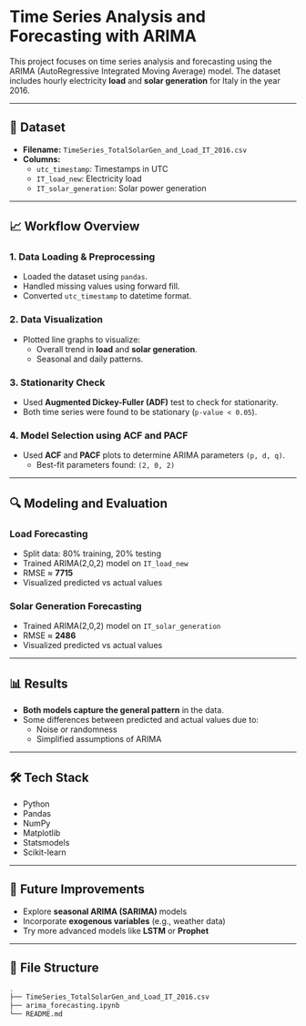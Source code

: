 # Time Series Analysis and Forecasting with ARIMA

This project focuses on time series analysis and forecasting using the ARIMA (AutoRegressive Integrated Moving Average) model. The dataset includes hourly electricity **load** and **solar generation** for Italy in the year 2016.

---

## 📂 Dataset

- **Filename:** `TimeSeries_TotalSolarGen_and_Load_IT_2016.csv`
- **Columns:**
  - `utc_timestamp`: Timestamps in UTC
  - `IT_load_new`: Electricity load
  - `IT_solar_generation`: Solar power generation

---

## 📈 Workflow Overview

### 1. Data Loading & Preprocessing
- Loaded the dataset using `pandas`.
- Handled missing values using forward fill.
- Converted `utc_timestamp` to datetime format.

### 2. Data Visualization
- Plotted line graphs to visualize:
  - Overall trend in **load** and **solar generation**.
  - Seasonal and daily patterns.

### 3. Stationarity Check
- Used **Augmented Dickey-Fuller (ADF)** test to check for stationarity.
- Both time series were found to be stationary (`p-value < 0.05`).

### 4. Model Selection using ACF and PACF
- Used **ACF** and **PACF** plots to determine ARIMA parameters `(p, d, q)`.
  - Best-fit parameters found: `(2, 0, 2)`

---

## 🔍 Modeling and Evaluation

### Load Forecasting

- Split data: 80% training, 20% testing
- Trained ARIMA(2,0,2) model on `IT_load_new`
- RMSE ≈ **7715**
- Visualized predicted vs actual values

### Solar Generation Forecasting

- Trained ARIMA(2,0,2) model on `IT_solar_generation`
- RMSE ≈ **2486**
- Visualized predicted vs actual values

---

## 📊 Results

- **Both models capture the general pattern** in the data.
- Some differences between predicted and actual values due to:
  - Noise or randomness
  - Simplified assumptions of ARIMA

---

## 🛠 Tech Stack

- Python
- Pandas
- NumPy
- Matplotlib
- Statsmodels
- Scikit-learn

---

## 📌 Future Improvements

- Explore **seasonal ARIMA (SARIMA)** models
- Incorporate **exogenous variables** (e.g., weather data)
- Try more advanced models like **LSTM** or **Prophet**

---

## 📁 File Structure

```bash
.
├── TimeSeries_TotalSolarGen_and_Load_IT_2016.csv
├── arima_forecasting.ipynb
└── README.md
